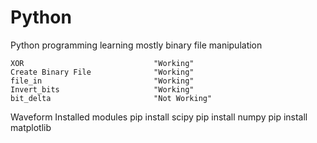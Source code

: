 # Python
Python programming learning
    mostly binary file manipulation

    XOR                             "Working"
    Create Binary File              "Working"
    file_in                         "Working"
    Invert_bits                     "Working"
    bit_delta                       "Not Working"


Waveform
    Installed modules
        pip install scipy
        pip install numpy
        pip install matplotlib